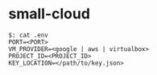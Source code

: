 # small-cloud

```shell
$: cat .env
PORT=<PORT>
VM_PROVIDER=<google | aws | virtualbox>
PROJECT_ID=<PROJECT_ID>
KEY_LOCATION=</path/to/key.json>
```